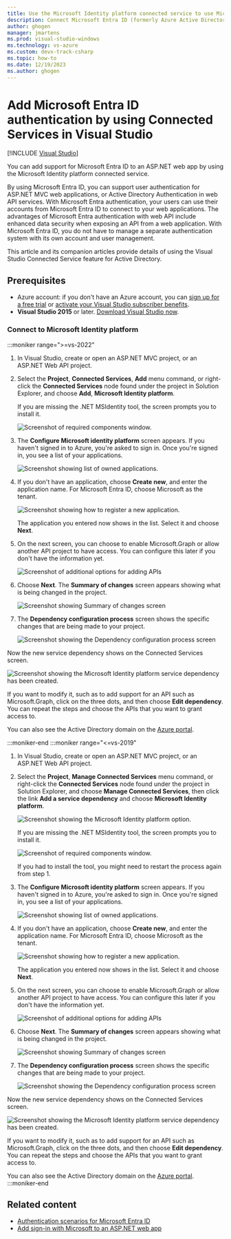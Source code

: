 ```yaml
---
title: Use the Microsoft Identity platform connected service to use Microsoft Entra ID for authentication
description: Connect Microsoft Entra ID (formerly Azure Active Directory) to your application by using Connected Services in Visual Studio on Windows.
author: ghogen
manager: jmartens
ms.prod: visual-studio-windows
ms.technology: vs-azure
ms.custom: devx-track-csharp
ms.topic: how-to
ms.date: 12/19/2023
ms.author: ghogen
---
```

# Add Microsoft Entra ID authentication by using Connected Services in Visual Studio

 [!INCLUDE [Visual Studio](~/includes/applies-to-version/vs-windows-only.md)]

You can add support for Microsoft Entra ID to an ASP.NET web app by using the Microsoft Identity platform connected service.

By using Microsoft Entra ID, you can support user authentication for ASP.NET MVC web applications, or Active Directory Authentication in web API services. With Microsoft Entra authentication, your users can use their accounts from Microsoft Entra ID to connect to your web applications. The advantages of Microsoft Entra authentication with web API include enhanced data security when exposing an API from a web application. With Microsoft Entra ID, you do not have to manage a separate authentication system with its own account and user management.

This article and its companion articles provide details of using the Visual Studio Connected Service feature for Active Directory.

## Prerequisites

- Azure account: if you don't have an Azure account, you can [sign up for a free trial](https://azure.microsoft.com/pricing/free-trial/?WT.mc_id=A261C142F) or [activate your Visual Studio subscriber benefits](https://azure.microsoft.com/pricing/member-offers/msdn-benefits-details/?WT.mc_id=A261C142F).
- **Visual Studio 2015** or later. [Download Visual Studio now](https://aka.ms/vsdownload?utm_source=mscom&utm_campaign=msdocs).

<a name='connect-to-azure-active-directory-using-the-connected-services-dialog'></a>

### Connect to Microsoft Identity platform

:::moniker range=">=vs-2022"

1. In Visual Studio, create or open an ASP.NET MVC project, or an ASP.NET Web API project.

1. Select the **Project**, **Connected Services**, **Add** menu command, or right-click the **Connected Services** node found under the project in Solution Explorer, and choose **Add**, **Microsoft Identity platform**.
 
   If you are missing the .NET MSIdentity tool, the screen prompts you to install it.

   ![Screenshot of required components window.](./media/vs-azure-active-directory/required-components.png)

1. The **Configure Microsoft identity platform** screen appears. If you haven't signed in to Azure, you're asked to sign in. Once you're signed in, you see a list of your applications.

   ![Screenshot showing list of owned applications.](./media/vs-azure-active-directory/owned-applications.png)

1. If you don't have an application, choose **Create new**, and enter the application name. For Microsoft Entra ID, choose Microsoft as the tenant.

   ![Screenshot showing how to register a new application.](./media/vs-azure-active-directory/register-an-application.png)

   The application you entered now shows in the list. Select it and choose **Next**.

1. On the next screen, you can choose to enable Microsoft.Graph or allow another API project to have access. You can configure this later if you don't have the information yet.

   ![Screenshot of additional options for adding APIs](./media/vs-azure-active-directory/additional-settings.png)

1. Choose **Next**. The **Summary of changes** screen appears showing what is being changed in the project.

   ![Screenshot showing Summary of changes screen](./media/vs-azure-active-directory/summary-of-changes.png)

1. The **Dependency configuration process** screen shows the specific changes that are being made to your project.

   ![Screenshot showing the Dependency configuration process screen](./media/vs-azure-active-directory/dependency-configuration-process.png)

Now the new service dependency shows on the Connected Services screen.

![Screenshot showing the Microsoft Identity platform service dependency has been created.](./media/vs-azure-active-directory/identity-platform-service-dependency.png)

If you want to modify it, such as to add support for an API such as Microsoft.Graph, click on the three dots, and then choose **Edit dependency**. You can repeat the steps and choose the APIs that you want to grant access to.

You can also see the Active Directory domain on the [Azure portal](https://go.microsoft.com/fwlink/p/?LinkID=525040).

:::moniker-end
:::moniker range="<=vs-2019"
1. In Visual Studio, create or open an ASP.NET MVC project, or an ASP.NET Web API project.

1. Select the **Project**, **Manage Connected Services** menu command, or right-click the **Connected Services** node found under the project in Solution Explorer, and choose **Manage Connected Services**, then click the link **Add a service dependency** and choose **Microsoft Identity platform**.

   ![Screenshot showing the Microsoft Identity platform option.](./media/vs-azure-active-directory/vs-2019/add-dependency-microsoft-identity-platform.png)

   If you are missing the .NET MSIdentity tool, the screen prompts you to install it.

   ![Screenshot of required components window.](./media/vs-azure-active-directory/required-components.png)

   If you had to install the tool, you might need to restart the process again from step 1.

1. The **Configure Microsoft identity platform** screen appears. If you haven't signed in to Azure, you're asked to sign in. Once you're signed in, you see a list of your applications.

   ![Screenshot showing list of owned applications.](./media/vs-azure-active-directory/owned-applications.png)

1. If you don't have an application, choose **Create new**, and enter the application name. For Microsoft Entra ID, choose Microsoft as the tenant.

   ![Screenshot showing how to register a new application.](./media/vs-azure-active-directory/register-an-application.png)

   The application you entered now shows in the list. Select it and choose **Next**.

1. On the next screen, you can choose to enable Microsoft.Graph or allow another API project to have access. You can configure this later if you don't have the information yet.

   ![Screenshot of additional options for adding APIs](./media/vs-azure-active-directory/additional-settings.png)

1. Choose **Next**. The **Summary of changes** screen appears showing what is being changed in the project.

   ![Screenshot showing Summary of changes screen](./media/vs-azure-active-directory/summary-of-changes.png)

1. The **Dependency configuration process** screen shows the specific changes that are being made to your project.

   ![Screenshot showing the Dependency configuration process screen](./media/vs-azure-active-directory/dependency-configuration-process.png)

Now the new service dependency shows on the Connected Services screen.

![Screenshot showing the Microsoft Identity platform service dependency has been created.](./media/vs-azure-active-directory/identity-platform-service-dependency.png)

If you want to modify it, such as to add support for an API such as Microsoft.Graph, click on the three dots, and then choose **Edit dependency**. You can repeat the steps and choose the APIs that you want to grant access to.

You can also see the Active Directory domain on the [Azure portal](https://go.microsoft.com/fwlink/p/?LinkID=525040).
:::moniker-end

## Related content

- [Authentication scenarios for Microsoft Entra ID](/azure/active-directory/develop/authentication-vs-authorization)
- [Add sign-in with Microsoft to an ASP.NET web app](/azure/active-directory/develop/quickstart-v2-aspnet-webapp)
